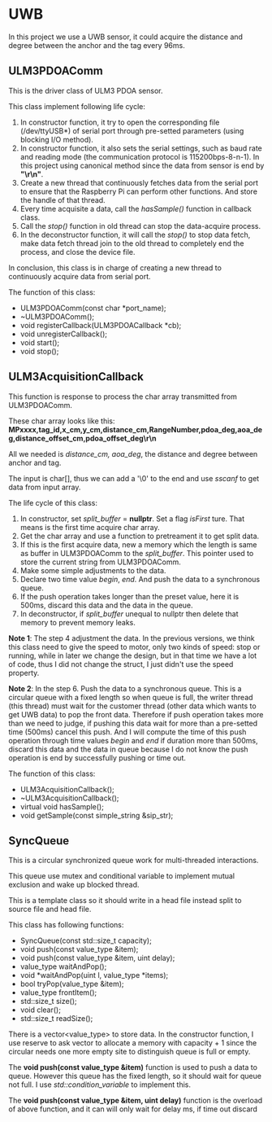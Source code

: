 # UWB

In this project we use a UWB sensor, it could acquire the distance and degree between the anchor and the tag every 96ms.

## ULM3PDOAComm

This is the driver class of ULM3 PDOA sensor.

This class implement following life cycle:

1. In constructor function, it try to open the corresponding file (/dev/ttyUSB\*) of serial port through pre-setted parameters (using blocking I/O method).
2. In constructor function, it also sets the serial settings, such as baud rate and reading mode (the communication protocol is 115200bps-8-n-1). In this project using canonical method since the data from sensor is end by **"\r\n"**.
3. Create a new thread that continuously fetches data from the serial port to ensure that the Raspberry Pi can perform other functions. And store the handle of that thread.
4. Every time acquisite a data, call the _hasSample()_ function in callback class.
5. Call the _stop()_ function in old thread can stop the data-acquire process.
6. In the deconstructor function, it will call the _stop()_ to stop data fetch, make data fetch thread join to the old thread to completely end the process, and close the device file.

In conclusion, this class is in charge of creating a new thread to continuously acquire data from serial port.

The function of this class:

- ULM3PDOAComm(const char \*port_name);
- ~ULM3PDOAComm();
- void registerCallback(ULM3PDOACallback \*cb);
- void unregisterCallback();
- void start();
- void stop();

## ULM3AcquisitionCallback

This function is response to process the char array transmitted from ULM3PDOAComm.

These char array looks like this:
**MPxxxx,tag_id,x_cm,y_cm,distance_cm,RangeNumber,pdoa_deg,aoa_deg,distance_offset_cm,pdoa_offset_deg\r\n**

All we needed is _distance_cm, aoa_deg_, the distance and degree between anchor and tag.

The input is char[], thus we can add a '\0' to the end and use _sscanf_ to get data from input array.

The life cycle of this class:

1. In constructor, set _split_buffer_ = **nullptr**. Set a flag _isFirst_ ture. That means is the first time acquire char array.
2. Get the char array and use a function to pretreament it to get split data.
3. If this is the first acquire data, new a memory which the length is same as buffer in ULM3PDOAComm to the _split_buffer_. This pointer used to store the current string from ULM3PDOAComm.
4. Make some simple adjustments to the data.
5. Declare two time value _begin_, _end_. And push the data to a synchronous queue.
6. If the push operation takes longer than the preset value, here it is 500ms, discard this data and the data in the queue.
7. In deconstructor, if _split_buffer_ unequal to nullptr then delete that memory to prevent memory leaks.

**Note 1**: The step 4 adjustment the data. In the previous versions, we think this class need to give the speed to motor, only two kinds of speed: stop or running, while in later we change the design, but in that time we have a lot of code, thus I did not change the struct, I just didn't use the speed property.

**Note 2**: In the step 6. Push the data to a synchronous queue. This is a circular queue with a fixed length so when queue is full, the writer thread (this thread) must wait for the customer thread (other data which wants to get UWB data) to pop the front data. Therefore if push operation takes more than we need to judge, if pushing this data wait for more than a pre-setted time (500ms) cancel this push. And I will compute the time of this push operation through time values _begin_ and _end_ if duration more than 500ms, discard this data and the data in queue because I do not know the push operation is end by successfully pushing or time out.

The function of this class:

- ULM3AcquisitionCallback();
- ~ULM3AcquisitionCallback();
- virtual void hasSample();
- void getSample(const simple_string &sip_str);

## SyncQueue

This is a circular synchronized queue work for multi-threaded interactions.

This queue use mutex and conditional variable to implement mutual exclusion and wake up blocked thread.

This is a template class so it should write in a head file instead split to source file and head file.

This class has following functions:

- SyncQueue(const std::size_t capacity);
- void push(const value_type &item);
- void push(const value_type &item, uint delay);
- value_type waitAndPop();
- void \*waitAndPop(uint l, value_type \*items);
- bool tryPop(value_type &item);
- value_type frontItem();
- std::size_t size();
- void clear();
- std::size_t readSize();

There is a vector<value_type> to store data.
In the constructor function, I use reserve to ask vector to allocate a memory with capacity + 1 since the circular needs one more empty site to distinguish queue is full or empty.

The **void push(const value_type &item)** function is used to push a data to queue. However this queue has the fixed length, so it should wait for queue not full. I use _std::condition_variable_ to implement this.

The **void push(const value_type &item, uint delay)** function is the overload of above function, and it can will only wait for delay ms, if time out discard 

